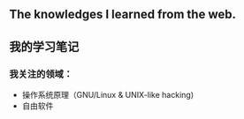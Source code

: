 ## The knowledges I learned from the web.

## 我的学习笔记

### 我关注的领域：

+ 操作系统原理（GNU/Linux & UNIX-like hacking)
+ 自由软件

